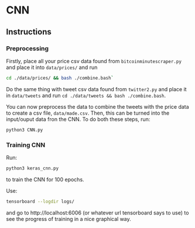 # CNN

## Instructions

### Preprocessing

Firstly, place all your price csv data found from `bitcoinminutescraper.py`
and place it into `data/prices/` and run

```bash
cd ./data/prices/ && bash ./combine.bash`
```

Do the same thing with tweet csv data found from `twitter2.py` and place it in
`data/tweets` and run `cd ./data/tweets && bash ./combine.bash`.

You can now preprocess the data to combine the tweets with the price data to
create a csv file, `data/made.csv`.
Then, this can be turned into the input/ouput data fron the CNN.
To do both these steps, run:

```bash
python3 CNN.py
```

### Training CNN

Run:

```bash
python3 keras_cnn.py
```

to train the CNN for 100 epochs.

Use:

```bash
tensorboard --logdir logs/
```

and go to http://localhost:6006  (or whatever url tensorboard says to use)
to see the progress of training in a nice graphical way.
